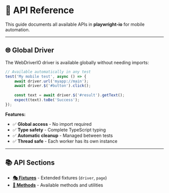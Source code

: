 # 📖 API Reference

This guide documents all available APIs in **playwright-io** for mobile automation.

---

## 🌐 Global Driver

The WebDriverIO driver is available globally without needing imports:

```ts
// Available automatically in any test
test('My mobile test', async () => {
    await driver.url('myapp://main');
    await driver.$('#button').click();
    
    const text = await driver.$('#result').getText();
    expect(text).toBe('Success');
});
```

**Features:**
- ✅ **Global access** - No import required
- ✅ **Type safety** - Complete TypeScript typing
- ✅ **Automatic cleanup** - Managed between tests
- ✅ **Thread safe** - Each worker has its own instance

---

## 📚 API Sections

- **[🎭 Fixtures](en/api/fixture.md)** - Extended fixtures (`driver`, `page`)
- **[🔧 Methods](en/api/method.md)** - Available methods and utilities


